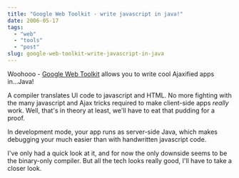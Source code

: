 ```yaml
---
title: "Google Web Toolkit - write javascript in java!"
date: 2006-05-17
tags: 
  - "web"
  - "tools"
  - "post"
slug: google-web-toolkit-write-javascript-in-java
---
```


Woohooo - [Google Web Toolkit](http://code.google.com/webtoolkit/) allows you to write cool Ajaxified apps in...Java!

A compiler translates UI code to javascript and HTML. No more fighting with the many javascript and Ajax tricks required to make client-side apps _really_ work. Well, that's in theory at least, we'll have to eat that pudding for a proof.

In development mode, your app runs as server-side Java, which makes debugging your much easier than with handwritten javascript code.

I've only had a quick look at it, and for now the only downside seems to be the binary-only compiler. But all the tech looks really good, I'll have to take a closer look.

